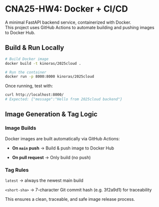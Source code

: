 # CNA25-HW4: Docker + CI/CD

A minimal FastAPI backend service, containerized with Docker.  
This project uses GitHub Actions to automate building and pushing images to Docker Hub.

## Build & Run Locally

```bash
# Build Docker image
docker build -t kinoras/2025cloud .

# Run the container
docker run -p 8000:8000 kinoras/2025cloud
```

Once running, test with:

```bash
curl http://localhost:8000/
# Expected: {"message":"Hello from 2025cloud backend"}
```

## Image Generation & Tag Logic

### Image Builds

Docker images are built automatically via GitHub Actions:

- **On `main` push** → Build & push image to Docker Hub

- **On pull request** → Only build (no push)

### Tag Rules

`latest` → always the newest main build

`<short-sha>` → 7-character Git commit hash (e.g. 3f2a9d1) for traceability

This ensures a clean, traceable, and safe image release process.
